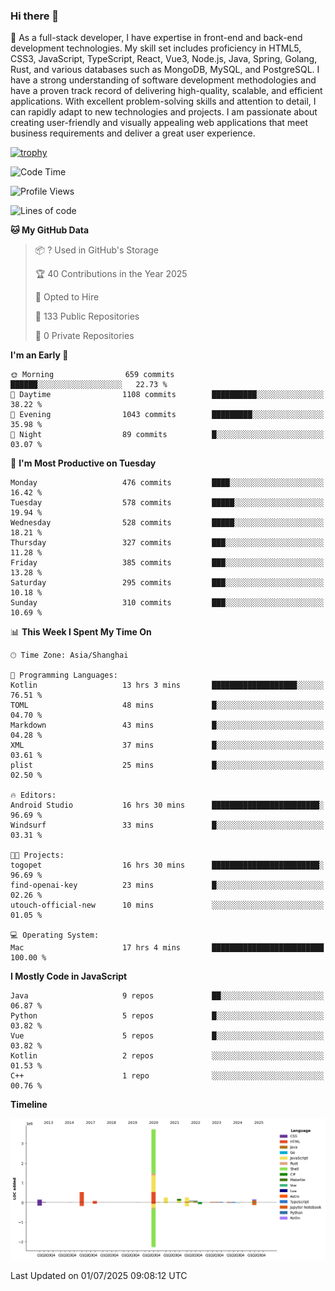 ### Hi there 👋

🌱 As a full-stack developer, I have expertise in front-end and back-end development technologies. My skill set includes proficiency in HTML5, CSS3, JavaScript, TypeScript, React, Vue3, Node.js, Java, Spring, Golang, Rust, and various databases such as MongoDB, MySQL, and PostgreSQL. I have a strong understanding of software development methodologies and have a proven track record of delivering high-quality, scalable, and efficient applications. With excellent problem-solving skills and attention to detail, I can rapidly adapt to new technologies and projects. I am passionate about creating user-friendly and visually appealing web applications that meet business requirements and deliver a great user experience.

[![trophy](https://github-profile-trophy.vercel.app/?username=elton&rank=SECRET,SSS,SS,S,AAA,AA,A&theme=onedark&no-frame=true&margin-w=10)](https://github.com/ryo-ma/github-profile-trophy)

<!--START_SECTION:waka-->
![Code Time](http://img.shields.io/badge/Code%20Time-1%2C772%20hrs%2025%20mins-blue)

![Profile Views](http://img.shields.io/badge/Profile%20Views-0-blue)

![Lines of code](https://img.shields.io/badge/From%20Hello%20World%20I%27ve%20Written-5.8%20million%20lines%20of%20code-blue)

**🐱 My GitHub Data** 

> 📦 ? Used in GitHub's Storage 
 > 
> 🏆 40 Contributions in the Year 2025
 > 
> 💼 Opted to Hire
 > 
> 📜 133 Public Repositories 
 > 
> 🔑 0 Private Repositories 
 > 
**I'm an Early 🐤** 

```text
🌞 Morning                659 commits         ██████░░░░░░░░░░░░░░░░░░░   22.73 % 
🌆 Daytime                1108 commits        ██████████░░░░░░░░░░░░░░░   38.22 % 
🌃 Evening                1043 commits        █████████░░░░░░░░░░░░░░░░   35.98 % 
🌙 Night                  89 commits          █░░░░░░░░░░░░░░░░░░░░░░░░   03.07 % 
```
📅 **I'm Most Productive on Tuesday** 

```text
Monday                   476 commits         ████░░░░░░░░░░░░░░░░░░░░░   16.42 % 
Tuesday                  578 commits         █████░░░░░░░░░░░░░░░░░░░░   19.94 % 
Wednesday                528 commits         █████░░░░░░░░░░░░░░░░░░░░   18.21 % 
Thursday                 327 commits         ███░░░░░░░░░░░░░░░░░░░░░░   11.28 % 
Friday                   385 commits         ███░░░░░░░░░░░░░░░░░░░░░░   13.28 % 
Saturday                 295 commits         ███░░░░░░░░░░░░░░░░░░░░░░   10.18 % 
Sunday                   310 commits         ███░░░░░░░░░░░░░░░░░░░░░░   10.69 % 
```


📊 **This Week I Spent My Time On** 

```text
🕑︎ Time Zone: Asia/Shanghai

💬 Programming Languages: 
Kotlin                   13 hrs 3 mins       ███████████████████░░░░░░   76.51 % 
TOML                     48 mins             █░░░░░░░░░░░░░░░░░░░░░░░░   04.70 % 
Markdown                 43 mins             █░░░░░░░░░░░░░░░░░░░░░░░░   04.28 % 
XML                      37 mins             █░░░░░░░░░░░░░░░░░░░░░░░░   03.61 % 
plist                    25 mins             █░░░░░░░░░░░░░░░░░░░░░░░░   02.50 % 

🔥 Editors: 
Android Studio           16 hrs 30 mins      ████████████████████████░   96.69 % 
Windsurf                 33 mins             █░░░░░░░░░░░░░░░░░░░░░░░░   03.31 % 

🐱‍💻 Projects: 
togopet                  16 hrs 30 mins      ████████████████████████░   96.69 % 
find-openai-key          23 mins             █░░░░░░░░░░░░░░░░░░░░░░░░   02.26 % 
utouch-official-new      10 mins             ░░░░░░░░░░░░░░░░░░░░░░░░░   01.05 % 

💻 Operating System: 
Mac                      17 hrs 4 mins       █████████████████████████   100.00 % 
```

**I Mostly Code in JavaScript** 

```text
Java                     9 repos             ██░░░░░░░░░░░░░░░░░░░░░░░   06.87 % 
Python                   5 repos             █░░░░░░░░░░░░░░░░░░░░░░░░   03.82 % 
Vue                      5 repos             █░░░░░░░░░░░░░░░░░░░░░░░░   03.82 % 
Kotlin                   2 repos             ░░░░░░░░░░░░░░░░░░░░░░░░░   01.53 % 
C++                      1 repo              ░░░░░░░░░░░░░░░░░░░░░░░░░   00.76 % 
```



**Timeline**

![Lines of Code chart](https://raw.githubusercontent.com/elton/elton/main/assets/bar_graph.png)


 Last Updated on 01/07/2025 09:08:12 UTC
<!--END_SECTION:waka-->

<!--
**elton/elton** is a ✨ _special_ ✨ repository because its `README.md` (this file) appears on your GitHub profile.

Here are some ideas to get you started:

- 🔭 I’m currently working on ...
- 🌱 I’m currently learning ...
- 👯 I’m looking to collaborate on ...
- 🤔 I’m looking for help with ...
- 💬 Ask me about ...
- 📫 How to reach me: ...
- 😄 Pronouns: ...
- ⚡ Fun fact: ...
-->
